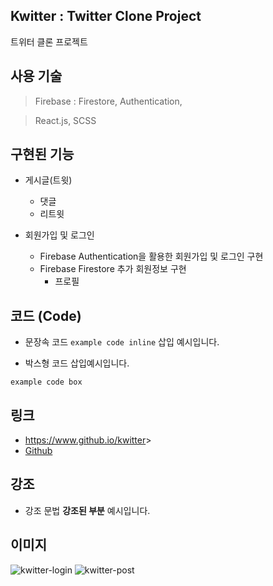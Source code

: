 ## Kwitter : Twitter Clone Project

트위터 클론 프로젝트 

  
## 사용 기술

> Firebase : Firestore, Authentication, 

> React.js, SCSS

## 구현된 기능

* 게시글(트윗)
  * 댓글
  * 리트윗 

* 회원가입 및 로그인
  * Firebase Authentication을 활용한 회원가입 및 로그인 구현
  * Firebase Firestore 추가 회원정보 구현
    * 프로필

## 코드 (Code)

* 문장속 코드 `example code inline` 삽입 예시입니다.

* 박스형 코드 삽입예시입니다.
```
example code box
```

## 링크

* [<https://www.github.io/kwitter>](https://kimaerimy.github.io/kwitter)>
* [Github](https://www.github.com)

## 강조

* 강조 문법 **강조된 부분** 예시입니다.

## 이미지

![kwitter-login](https://github.com/kimaerimy/kwitter/assets/102725693/79b24c12-4d23-4899-af59-7a1fc838f806)
![kwitter-post](https://github.com/kimaerimy/kwitter/assets/102725693/9864c668-a220-4186-92d2-309b7f1f0635)

